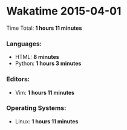 # Wakatime 2015-04-01

Time Total: **1 hours 11 minutes**

### Languages:
- HTML: **8 minutes** 
- Python: **1 hours 3 minutes** 

### Editors:
- Vim: **1 hours 11 minutes** 

### Operating Systems:
- Linux: **1 hours 11 minutes** 

